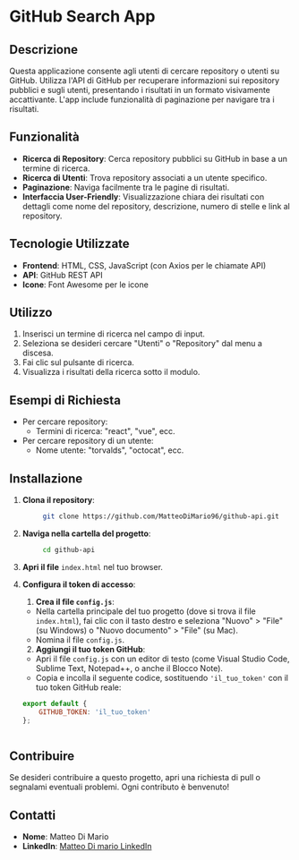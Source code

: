 # GitHub Search App

## Descrizione

Questa applicazione consente agli utenti di cercare repository o utenti su GitHub. Utilizza l'API di GitHub per recuperare informazioni sui repository pubblici e sugli utenti, presentando i risultati in un formato visivamente accattivante. L'app include funzionalità di paginazione per navigare tra i risultati.

## Funzionalità

- **Ricerca di Repository**: Cerca repository pubblici su GitHub in base a un termine di ricerca.
- **Ricerca di Utenti**: Trova repository associati a un utente specifico.
- **Paginazione**: Naviga facilmente tra le pagine di risultati.
- **Interfaccia User-Friendly**: Visualizzazione chiara dei risultati con dettagli come nome del repository, descrizione, numero di stelle e link al repository.

## Tecnologie Utilizzate

- **Frontend**: HTML, CSS, JavaScript (con Axios per le chiamate API)
- **API**: GitHub REST API
- **Icone**: Font Awesome per le icone

## Utilizzo

1. Inserisci un termine di ricerca nel campo di input.
2. Seleziona se desideri cercare "Utenti" o "Repository" dal menu a discesa.
3. Fai clic sul pulsante di ricerca.
4. Visualizza i risultati della ricerca sotto il modulo.

## Esempi di Richiesta

- Per cercare repository:
  - Termini di ricerca: "react", "vue", ecc.
- Per cercare repository di un utente:
  - Nome utente: "torvalds", "octocat", ecc.



## Installazione

1. **Clona il repository**:
   ```bash
        git clone https://github.com/MatteoDiMario96/github-api.git
   ```


2. **Naviga nella cartella del progetto**:
   ```bash
        cd github-api
   ```


3. **Apri il file** `index.html` nel tuo browser.



4. **Configura il token di accesso**:
    1. **Crea il file `config.js`**:
    - Nella cartella principale del tuo progetto (dove si trova il file `index.html`), fai clic con il tasto destro e seleziona "Nuovo" > "File" (su Windows) o "Nuovo documento" > "File" (su Mac).
    - Nomina il file `config.js`.

    2. **Aggiungi il tuo token GitHub**:
    - Apri il file `config.js` con un editor di testo (come Visual Studio Code, Sublime Text, Notepad++, o anche il Blocco Note).
    - Copia e incolla il seguente codice, sostituendo `'il_tuo_token'` con il tuo token GitHub reale:

    ```javascript
    export default {
        GITHUB_TOKEN: 'il_tuo_token'
    };



## Contribuire

Se desideri contribuire a questo progetto, apri una richiesta di pull o segnalami eventuali problemi. Ogni contributo è benvenuto!

## Contatti

- **Nome**: Matteo Di Mario
- **LinkedIn**: [Matteo Di mario LinkedIn](https://www.linkedin.com/in/di-mario-matteo/)
